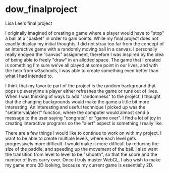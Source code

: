# dow_finalproject
Lisa Lee's final project

  I originally imagined of creating a game where a player would have to "stop" a ball at a "basket" in order to gain points. While my final project does not exactly display my initial thoughts, I did not stray too far from the concept of an interactive game with a randomly moving ball in a canvas. I personally really enojyed the "canvas" assignment, therefore I was inspired by the idea of being able to freely "draw" in an allotted space. The game that I created is something I'm sure we've all played at some point in our lives, and with the help from w3schools, I was able to create something even better than what I had intended to. 
  
  I think that my favorite part of the project is the random background that pops up everytime a player either refreshes the game or runs out of lives. When I was thinking of ways to add "randomness" to the project, I thought that the changing backgrounds would make the game a little bit more interesting. An interesting and useful technique I picked up was the "setinterval/alert" function, where the computer would almost send a message to the user saying "congrats!" or "game over". I find a lot of joy in creating interactive programs so the "alert" aspect is something I really like. 
  
  There are a few things I would like to continue to work on with my project. I want to be able to create multiple levels, where each level gets progressively more difficult. I would make it more difficult by reducing the size of the paddle, and speeding up the movement of the ball. I also want the transition from level to level to be "smooth", so that the score and the number of lives carry over. Once I truly master WebGL, I also wish to make my game more 3D looking, because my current game is essentially 2D. 
